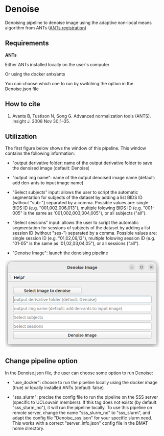 # Denoise

Denoising pipeline to denoise image using the adaptive non-local means algorithm from ANTs ([ANTs registration](http://stnava.github.io/ANTs/))

## Requirements

**ANTs**

Either ANTs installed locally on the user's computer

Or using the docker antx/ants

You can choose which one to run by switching the option in the Denoise.json file

## How to cite

1. Avants B, Tustison N, Song G. Advanced normalization tools (ANTS). Insight J. 2008 Nov 30;1–35.

## Utilization

The first figure below shows the window of this pipeline. This window contains the following information:

* "output derivative folder: name of the output derivative folder to save the denoised image (default: Denoise)

* "output img name": name of the output denoised image name (default: add den-ants to input image name)

* "Select subjects" input: allows the user to script the automatic segmentation for subjects of the dataset by adding a list BIDS ID (without "sub-") separated by a comma. Possible values are: single BIDS ID (e.g. "001,002,006,013"), multiple folowing BIDS ID (e.g. "001-005" is the same as '001,002,003,004,005"), or all subjects ("all").

* "Select sessions" input: allows the user to script the automatic segmentation for sessions of subjects of the dataset by adding a list session ID (without "ses-") separated by a comma. Possible values are: single session ID (e.g. "01,02,06,13"), multiple folowing session ID (e.g. "01-05" is the same as '01,02,03,04,05"), or all sessions ("all").

* "Denoise Image": launch the denoising pipeline

![Denoise Win](Readme_pictures/Denoise.png)

## Change pipeline option

In the Denoise.json file, the user can choose some option to run Denoise:

* "use_docker": choose to run the pipeline locally using the docker image (true) or locally installed ANTs (default: false)

* "sss_slurm": precise the config file to run the pipeline on the SSS server (specific to UCLouvain members). If this tag does not exists (by default: "sss_slurm_no"), it will run the pipeline locally. To use this pipeline on remote server, change the name "sss_slurm_no" to "sss_slurm", and adapt the config file "Denoise_sss.json" for your specific slurm need. This works with a correct "server_info.json" config file in the BMAT home directory.


